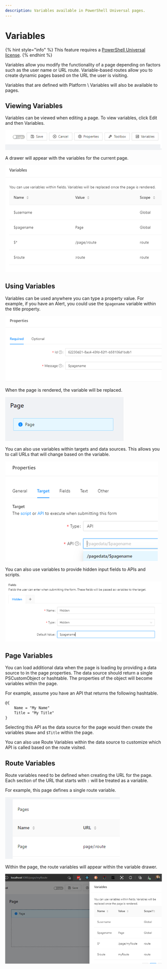 ```yaml
---
description: Variables available in PowerShell Universal pages.
---
```


# Variables

{% hint style="info" %}
This feature requires a [PowerShell Universal license](../../licensing.md).&#x20;
{% endhint %}

Variables allow you modify the functionality of a page depending on factors such as the user name or URL route. Variable-based routes allow you to create dynamic pages based on the URL the user is visiting.&#x20;

Variables that are defined with Platform \ Variables will also be available to pages.

## Viewing Variables

Variables can be viewed when editing a page. To view variables, click Edit and then Variables.&#x20;

![](<../../.gitbook/assets/image (359).png>)

A drawer will appear with the variables for the current page.&#x20;

![](<../../.gitbook/assets/image (432).png>)

## Using Variables

Variables can be used anywhere you can type a property value. For example, if you have an Alert, you could use the `$pagename` variable within the title property.&#x20;

![](<../../.gitbook/assets/image (300).png>)

When the page is rendered, the variable will be replaced.&#x20;

![](<../../.gitbook/assets/image (360).png>)



You can also use variables within targets and data sources. This allows you to call URLs that will change based on the variable.&#x20;

![](<../../.gitbook/assets/image (356).png>)

You can also use variables to provide hidden input fields to APIs and scripts.&#x20;

&#x20;

![](<../../.gitbook/assets/image (333) (1).png>)

## Page Variables

You can load additional data when the page is loading by providing a data source to in the page properties. The data source should return a single PSCustomObject or hashtable. The properties of the object will become variables within the page.&#x20;

For example, assume you have an API that returns the following hashtable.&#x20;

```
@{
    Name = "My Name"
    Title = "My Title"
}
```

Selecting this API as the data source for the page would then create the variables `$Name` and `$Title` within the page.&#x20;

You can also use Route Variables within the data source to customize which API is called based on the route visited.&#x20;

## Route Variables

Route variables need to be defined when creating the URL for the page. Each section of the URL that starts with `:` will be treated as a variable.&#x20;

For example, this page defines a single route variable.&#x20;

![](<../../.gitbook/assets/image (307).png>)

Within the page, the route variables will appear within the variable drawer.&#x20;

![](<../../.gitbook/assets/image (387).png>)

